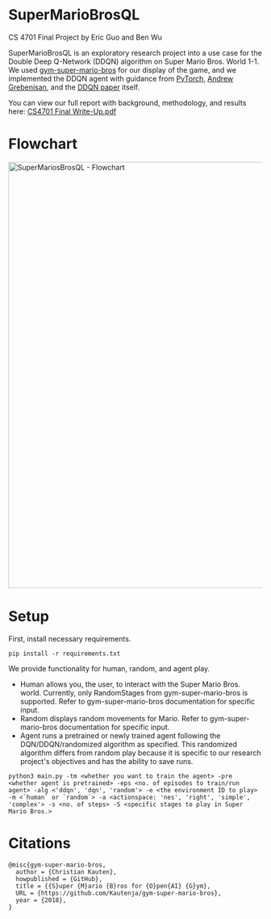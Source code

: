 # SuperMarioBrosQL
CS 4701 Final Project by Eric Guo and Ben Wu

SuperMarioBrosQL is an exploratory research project into a use case for the Double 
Deep Q-Network (DDQN) algorithm on Super Mario Bros. World 1-1. We used [gym-super-mario-bros](https://pypi.org/project/gym-super-mario-bros/) 
for our display of the game, and we implemented the DDQN agent with guidance from [PyTorch](https://pytorch.org/tutorials/intermediate/reinforcement_q_learning.html), [Andrew Grebenisan](https://blog.paperspace.com/building-double-deep-q-network-super-mario-bros/), and the [DDQN paper](https://arxiv.org/abs/1509.06461) itself. 

You can view our full report with background, methodology, and results here: [CS4701 Final Write-Up.pdf](https://github.com/ericguo31/SuperMarioBrosQL/files/13707708/CS4701.Final.Write-Up.pdf)

# Flowchart
<img width="845" alt="SuperMariosBrosQL - Flowchart" src="https://github.com/ericguo31/SuperMarioBrosQL/assets/71906595/9c60fb57-8fd9-4236-90bc-0d43c7126d57">

# Setup
First, install necessary requirements.

```
pip install -r requirements.txt
```

We provide functionality for human, random, and agent play.
- Human allows you, the user, to interact with the Super Mario Bros. world. Currently, only RandomStages from gym-super-mario-bros is supported. Refer to gym-super-mario-bros documentation for specific input.
- Random displays random movements for Mario. Refer to gym-super-mario-bros documentation for specific input. 
- Agent runs a pretrained or newly trained agent following the DQN/DDQN/randomized algorithm as specified. This randomized algorithm differs from random play because it is specific to our research project's objectives and has the ability to save runs.

```
python3 main.py -tm <whether you want to train the agent> -pre <whether agent is pretrained> -eps <no. of episodes to train/run agent> -alg <'ddqn', 'dqn', 'random'> -e <the environment ID to play> -m <`human` or `random`> -a <actionspace: 'nes', 'right', 'simple', 'complex'> -s <no. of steps> -S <specific stages to play in Super Mario Bros.>
```

# Citations
```
@misc{gym-super-mario-bros,
  author = {Christian Kauten},
  howpublished = {GitHub},
  title = {{S}uper {M}ario {B}ros for {O}pen{AI} {G}ym},
  URL = {https://github.com/Kautenja/gym-super-mario-bros},
  year = {2018},
}
```

